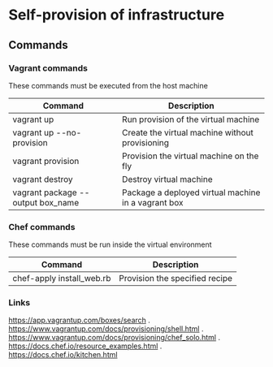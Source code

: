 # Self-provision of infrastructure

## Commands

### Vagrant commands

These commands must be executed from the host machine

| Command | Description   |
|---|---|
| vagrant up | Run provision of the virtual machine |
| vagrant up --no-provision | Create the virtual machine without provisioning |
| vagrant provision | Provision the virtual machine on the fly |
| vagrant destroy | Destroy virtual machine |
| vagrant package --output box_name | Package a deployed virtual machine in a vagrant box |

### Chef commands

These commands must be run inside the virtual environment

| Command | Description   |
|---|---|
| chef-apply install_web.rb | Provision the specified recipe |

### Links

https://app.vagrantup.com/boxes/search . 
https://www.vagrantup.com/docs/provisioning/shell.html . 
https://www.vagrantup.com/docs/provisioning/chef_solo.html . 
https://docs.chef.io/resource_examples.html . 
https://docs.chef.io/kitchen.html
